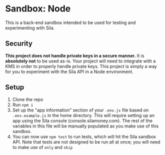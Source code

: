 # Sandbox: Node

This is a back-end sandbox intended to be used for testing and experimenting with Sila.

## Security

**This project does not handle private keys in a secure manner.** It is **absolutely not** to be used as-is. Your project will need to integrate with a KMS in order to properly handle private keys. This project is simply a way for you to experiment with the Sila API in a Node environment.

## Setup

1. Clone the repo
2. Run `npm i`
3. Set up the "app information" section of your `.env.js` file based on `.env.example.js` in the home directory. This will require setting up an app using the Sila console (console.silamoney.com). The rest of the variables in this file will be manually populated as you make use of this sandbox.
4. You can now use `npm test` to run tests, which will hit the Sila sandbox API. Note that tests are not designed to be run all at once; you will need to make use of `only` and `skip`